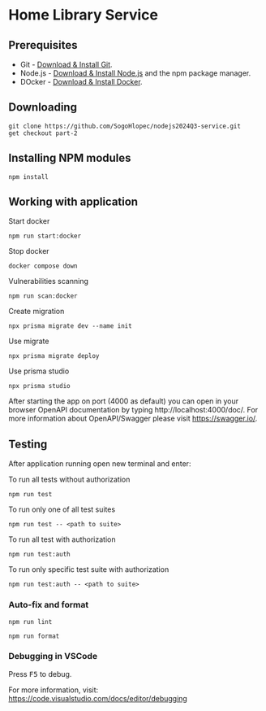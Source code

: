 # Home Library Service

## Prerequisites

- Git - [Download & Install Git](https://git-scm.com/downloads).
- Node.js - [Download & Install Node.js](https://nodejs.org/en/download/) and the npm package manager.
- DOcker - [Download & Install Docker](https://docs.docker.com/get-started/get-docker/).

## Downloading

```
git clone https://github.com/SogoHlopec/nodejs2024Q3-service.git
get checkout part-2
```

## Installing NPM modules

```
npm install
```

## Working with application
Start docker

```
npm run start:docker
```

Stop docker
```
docker compose down
```

Vulnerabilities scanning
```
npm run scan:docker
```

Create migration
```
npx prisma migrate dev --name init
```

Use migrate
```
npx prisma migrate deploy
```

Use prisma studio
```
npx prisma studio
```

After starting the app on port (4000 as default) you can open
in your browser OpenAPI documentation by typing http://localhost:4000/doc/.
For more information about OpenAPI/Swagger please visit https://swagger.io/.

## Testing

After application running open new terminal and enter:

To run all tests without authorization

```
npm run test
```

To run only one of all test suites

```
npm run test -- <path to suite>
```

To run all test with authorization

```
npm run test:auth
```

To run only specific test suite with authorization

```
npm run test:auth -- <path to suite>
```

### Auto-fix and format

```
npm run lint
```

```
npm run format
```

### Debugging in VSCode

Press <kbd>F5</kbd> to debug.

For more information, visit: https://code.visualstudio.com/docs/editor/debugging
